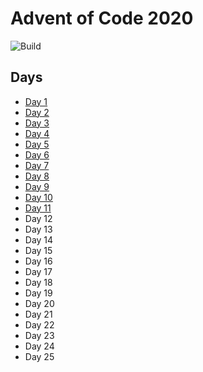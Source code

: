 # Advent of Code 2020

![Build](https://github.com/adamjhc/advent-of-code-2020/workflows/Build/badge.svg)

## Days

- [Day 1](./day-1)
- [Day 2](./day-2)
- [Day 3](./day-3)
- [Day 4](./day-4)
- [Day 5](./day-5)
- [Day 6](./day-6)
- [Day 7](./day-7)
- [Day 8](./day-8)
- [Day 9](./day-9)
- [Day 10](./day-10)
- [Day 11](./day-11)
- Day 12
- Day 13
- Day 14
- Day 15
- Day 16
- Day 17
- Day 18
- Day 19
- Day 20
- Day 21
- Day 22
- Day 23
- Day 24
- Day 25
